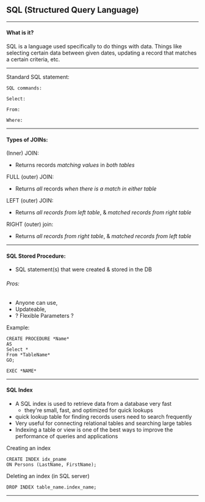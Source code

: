 ## SQL (Structured Query Language)
--------------------------------
#### What is it?
SQL is a language used specifically to do things with data. Things like selecting certain data between given dates, updating a record that matches a certain criteria, etc.

--------------------------------
Standard SQL statement:

```
SQL commands:

Select:

From:

Where:
```
--------------------------------

#### Types of JOINs:

(Inner) JOIN:
-  Returns records *matching values* in *both tables*

FULL (outer) JOIN:
-  Returns *all* records *when there is a match in either table*

LEFT (outer) JOIN:
-  Returns *all records from left table*, & *matched records from right table*

RIGHT (outer) join:
-  Returns *all records from right table*, & *matched records from left table*

------------------------------
#### SQL Stored Procedure:

-  SQL statement(s) that were created & stored in the DB
###### Pros:
-  Anyone can use,
-  Updateable,
-  ? Flexible Parameters ?

Example:

```
CREATE PROCEDURE *Name*
AS
Select *
From *TableName*
GO;
```

```
EXEC *NAME*
```

------------------------------
#### SQL Index

-  A SQL index is used to retrieve data from a database very fast
    -  they're small, fast, and optimized for quick lookups
-  quick lookup table for finding records users need to search frequently
-  Very useful for connecting relational tables and searching large tables
-  Indexing a table or view is one of the best ways to improve the performance of queries and applications

Creating an index
```
CREATE INDEX idx_pname
ON Persons (LastName, FirstName); 
```

Deleting an index (in SQL server)
```
DROP INDEX table_name.index_name; 
```

------------------------------
